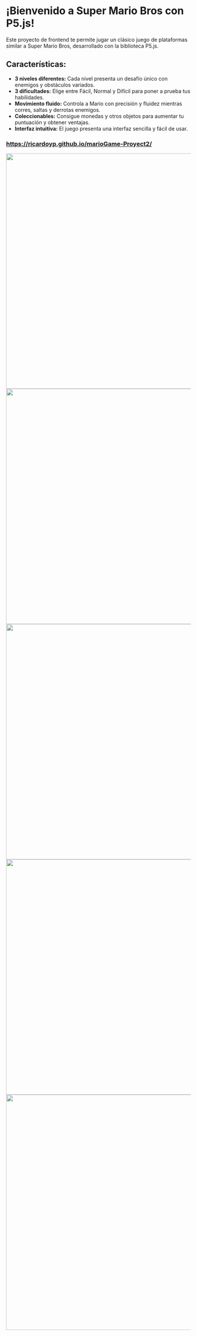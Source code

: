 # ¡Bienvenido a Super Mario Bros con P5.js!
Este proyecto de frontend te permite jugar un clásico juego de plataformas similar a Super Mario Bros, desarrollado con la biblioteca P5.js.

## Características:

- **3 niveles diferentes:** Cada nivel presenta un desafío único con enemigos y obstáculos variados.
- **3 dificultades:** Elige entre Fácil, Normal y Difícil para poner a prueba tus habilidades.
- **Movimiento fluido:** Controla a Mario con precisión y fluidez mientras corres, saltas y derrotas enemigos.
- **Coleccionables:** Consigue monedas y otros objetos para aumentar tu puntuación y obtener ventajas.
- **Interfaz intuitiva:** El juego presenta una interfaz sencilla y fácil de usar.

### https://ricardoyp.github.io/marioGame-Proyect2/
<img width="640" src="https://github.com/ricardoyp/marioGame-Proyect2/assets/145460649/a1566434-b272-42ab-8d2f-dab929cda67b">
<img width="640" src="https://github.com/ricardoyp/marioGame-Proyect2/assets/145460649/44d2e438-cf41-4480-9a8c-03535b262e4e">
<img width="640" src="https://github.com/ricardoyp/marioGame-Proyect2/assets/145460649/8f9ce144-0b08-418b-9f46-7e970455e633">
<img width="640" src="https://github.com/ricardoyp/marioGame-Proyect2/assets/145460649/81376eee-415b-4526-a03b-43564deb75d3">
<img width="640" src="https://github.com/ricardoyp/marioGame-Proyect2/assets/145460649/ca065b91-a550-480e-a93d-44b56aa4d576">

